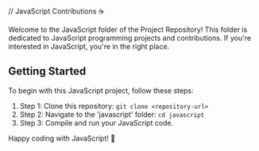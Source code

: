 // JavaScript Contributions ☕

Welcome to the JavaScript folder of the Project Repository! This folder is dedicated to JavaScript programming projects and contributions. If you're interested in JavaScript, you're in the right place.

## Getting Started

To begin with this JavaScript project, follow these steps:

1. Step 1: Clone this repository: `git clone <repository-url>`
2. Step 2: Navigate to the 'javascript' folder: `cd javascript`
3. Step 3: Compile and run your JavaScript code.

Happy coding with JavaScript! 🚀
